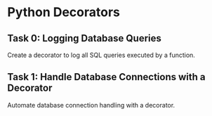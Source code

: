 # Python Decorators

## Task 0: Logging Database Queries
Create a decorator to log all SQL queries executed by a function.

## Task 1: Handle Database Connections with a Decorator
Automate database connection handling with a decorator.